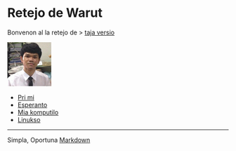 # Retejo de Warut

Bonvenon al la retejo de  > [taja versio](index_th.md)

<img src="./img/me.png" alt="me" width="100"/>
<!-- ![me](./img/me.png) -->

- [Pri mi](me.md)
- [Esperanto](./eo)
- [Mia komputilo](./komputilo.md)
- [Linukso](./linukso)


---
Simpla, Oportuna [Markdown](https://www.markdownguide.org/)
